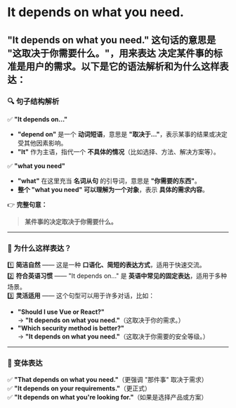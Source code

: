 # It depends on what you need.

**"It depends on what you need."** 这句话的意思是 **"这取决于你需要什么。"**，用来表达 **决定某件事的标准是用户的需求**。以下是它的语法解析和为什么这样表达：
---

### **🔍 句子结构解析**
✅ **"It depends on…"**  
   - **"depend on"** 是一个 **动词短语**，意思是 **"取决于…"**，表示某事的结果或决定受其他因素影响。  
   - **"It"** 作为主语，指代一个 **不具体的情况**（比如选择、方法、解决方案等）。  

✅ **"what you need"**  
   - **"what"** 在这里充当 **名词从句** 的引导词，意思是 **"你需要的东西"**。  
   - **整个 "what you need" 可以理解为一个对象**，表示 **具体的需求内容**。  

👉 **完整句意：**
> **某件事的决定取决于你需要什么。**

---

### **📌 为什么这样表达？**
1️⃣ **简洁自然** —— 这是一种 **口语化、简短的表达方式**，适用于快速交流。  
2️⃣ **符合英语习惯** —— "It depends on..." 是 **英语中常见的固定表达**，适用于多种场景。  
3️⃣ **灵活适用** —— 这个句型可以用于许多对话，比如：
   - **"Should I use Vue or React?"**  
     → **"It depends on what you need."**（这取决于你的需求。）  
   - **"Which security method is better?"**  
     → **"It depends on what you need."**（这取决于你需要的安全等级。）  

---

### **🚀 变体表达**
✅ **"That depends on what you need."**（更强调 "那件事" 取决于需求）  
✅ **"It depends on your requirements."**（更正式）  
✅ **"It depends on what you're looking for."**（如果是选择产品或方案）  

